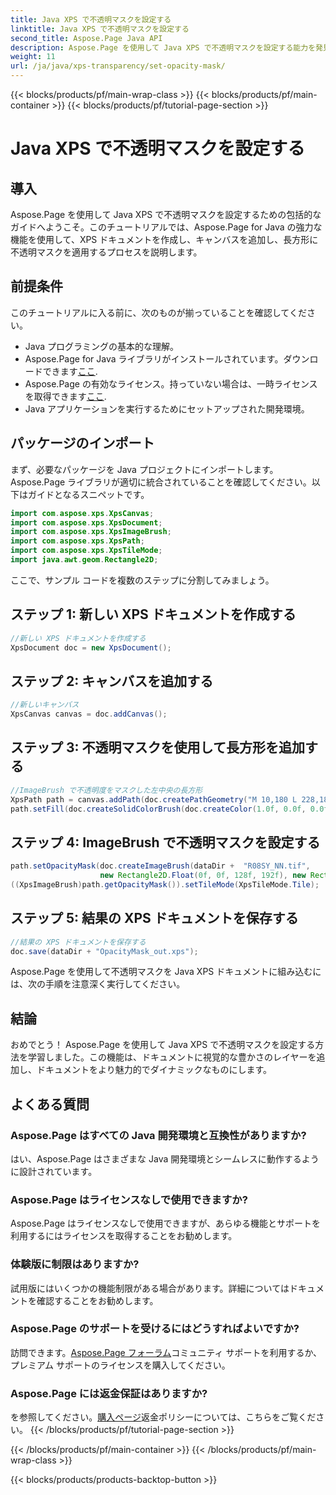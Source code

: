 ```yaml
---
title: Java XPS で不透明マスクを設定する
linktitle: Java XPS で不透明マスクを設定する
second_title: Aspose.Page Java API
description: Aspose.Page を使用して Java XPS で不透明マスクを設定する能力を発見してください。視覚的に強化されたドキュメント エクスペリエンスについては、ステップバイステップ ガイドに従ってください。
weight: 11
url: /ja/java/xps-transparency/set-opacity-mask/
---
```


{{< blocks/products/pf/main-wrap-class >}}
{{< blocks/products/pf/main-container >}}
{{< blocks/products/pf/tutorial-page-section >}}

# Java XPS で不透明マスクを設定する

## 導入
Aspose.Page を使用して Java XPS で不透明マスクを設定するための包括的なガイドへようこそ。このチュートリアルでは、Aspose.Page for Java の強力な機能を使用して、XPS ドキュメントを作成し、キャンバスを追加し、長方形に不透明マスクを適用するプロセスを説明します。
## 前提条件
このチュートリアルに入る前に、次のものが揃っていることを確認してください。
- Java プログラミングの基本的な理解。
-  Aspose.Page for Java ライブラリがインストールされています。ダウンロードできます[ここ](https://releases.aspose.com/page/java/).
-  Aspose.Page の有効なライセンス。持っていない場合は、一時ライセンスを取得できます[ここ](https://purchase.aspose.com/temporary-license/).
- Java アプリケーションを実行するためにセットアップされた開発環境。
## パッケージのインポート
まず、必要なパッケージを Java プロジェクトにインポートします。 Aspose.Page ライブラリが適切に統合されていることを確認してください。以下はガイドとなるスニペットです。
```java
import com.aspose.xps.XpsCanvas;
import com.aspose.xps.XpsDocument;
import com.aspose.xps.XpsImageBrush;
import com.aspose.xps.XpsPath;
import com.aspose.xps.XpsTileMode;
import java.awt.geom.Rectangle2D;
```
ここで、サンプル コードを複数のステップに分割してみましょう。
## ステップ 1: 新しい XPS ドキュメントを作成する
```java
//新しい XPS ドキュメントを作成する
XpsDocument doc = new XpsDocument();
```
## ステップ 2: キャンバスを追加する
```java
//新しいキャンバス
XpsCanvas canvas = doc.addCanvas();
```
## ステップ 3: 不透明マスクを使用して長方形を追加する
```java
//ImageBrush で不透明度をマスクした左中央の長方形
XpsPath path = canvas.addPath(doc.createPathGeometry("M 10,180 L 228,180 228,285 10,285"));
path.setFill(doc.createSolidColorBrush(doc.createColor(1.0f, 0.0f, 0.0f)));
```
## ステップ 4: ImageBrush で不透明マスクを設定する
```java
path.setOpacityMask(doc.createImageBrush(dataDir +  "R08SY_NN.tif", 
                    new Rectangle2D.Float(0f, 0f, 128f, 192f), new Rectangle2D.Float(0f, 0f, 64f, 96f)));
((XpsImageBrush)path.getOpacityMask()).setTileMode(XpsTileMode.Tile);
```
## ステップ 5: 結果の XPS ドキュメントを保存する
```java
//結果の XPS ドキュメントを保存する
doc.save(dataDir + "OpacityMask_out.xps"); 
```
Aspose.Page を使用して不透明マスクを Java XPS ドキュメントに組み込むには、次の手順を注意深く実行してください。
## 結論
おめでとう！ Aspose.Page を使用して Java XPS で不透明マスクを設定する方法を学習しました。この機能は、ドキュメントに視覚的な豊かさのレイヤーを追加し、ドキュメントをより魅力的でダイナミックなものにします。
## よくある質問
### Aspose.Page はすべての Java 開発環境と互換性がありますか?
はい、Aspose.Page はさまざまな Java 開発環境とシームレスに動作するように設計されています。
### Aspose.Page はライセンスなしで使用できますか?
Aspose.Page はライセンスなしで使用できますが、あらゆる機能とサポートを利用するにはライセンスを取得することをお勧めします。
### 体験版に制限はありますか?
試用版にはいくつかの機能制限がある場合があります。詳細についてはドキュメントを確認することをお勧めします。
### Aspose.Page のサポートを受けるにはどうすればよいですか?
訪問できます。[Aspose.Page フォーラム](https://forum.aspose.com/c/page/39)コミュニティ サポートを利用するか、プレミアム サポートのライセンスを購入してください。
### Aspose.Page には返金保証はありますか?
を参照してください。[購入ページ](https://purchase.aspose.com/buy)返金ポリシーについては、こちらをご覧ください。
{{< /blocks/products/pf/tutorial-page-section >}}

{{< /blocks/products/pf/main-container >}}
{{< /blocks/products/pf/main-wrap-class >}}

{{< blocks/products/products-backtop-button >}}
